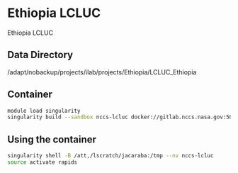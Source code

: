 # Ethiopia LCLUC

Ethiopia LCLUC

## Data Directory

/adapt/nobackup/projects/ilab/projects/Ethiopia/LCLUC_Ethiopia

## Container

```bash
module load singularity
singularity build --sandbox nccs-lcluc docker://gitlab.nccs.nasa.gov:5050/nccs-lcluc/alaska-lcluc/nccs-lcluc
```

## Using the container

```bash
singularity shell -B /att,/lscratch/jacaraba:/tmp --nv nccs-lcluc
source activate rapids
```